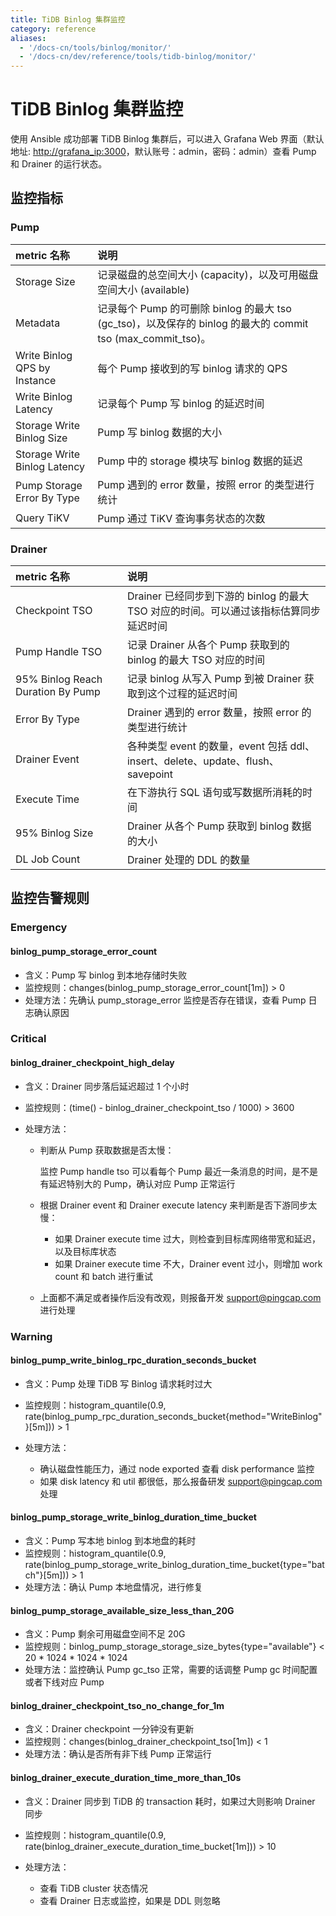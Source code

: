 ```yaml
---
title: TiDB Binlog 集群监控
category: reference
aliases:
  - '/docs-cn/tools/binlog/monitor/'
  - '/docs-cn/dev/reference/tools/tidb-binlog/monitor/'
---
```


# TiDB Binlog 集群监控

使用 Ansible 成功部署 TiDB Binlog 集群后，可以进入 Grafana Web 界面（默认地址: <http://grafana_ip:3000>，默认账号：admin，密码：admin）查看 Pump 和 Drainer 的运行状态。

## 监控指标

### Pump

| metric 名称                    | 说明                                                                                      |
|:---------------------------- |:--------------------------------------------------------------------------------------- |
| Storage Size                 | 记录磁盘的总空间大小 (capacity)，以及可用磁盘空间大小 (available)                                            |
| Metadata                     | 记录每个 Pump 的可删除 binlog 的最大 tso (gc_tso)，以及保存的 binlog 的最大的 commit tso (max_commit_tso)。 |
| Write Binlog QPS by Instance | 每个 Pump 接收到的写 binlog 请求的 QPS                                                            |
| Write Binlog Latency         | 记录每个 Pump 写 binlog 的延迟时间                                                                |
| Storage Write Binlog Size    | Pump 写 binlog 数据的大小                                                                     |
| Storage Write Binlog Latency | Pump 中的 storage 模块写 binlog 数据的延迟                                                        |
| Pump Storage Error By Type   | Pump 遇到的 error 数量，按照 error 的类型进行统计                                                      |
| Query TiKV                   | Pump 通过 TiKV 查询事务状态的次数                                                                  |

### Drainer

| metric 名称                         | 说明                                                                                                                  |
|:--------------------------------- |:------------------------------------------------------------------------------------------------------------------- |
| Checkpoint TSO                    | Drainer 已经同步到下游的 binlog 的最大 TSO 对应的时间。可以通过该指标估算同步延迟时间                                                               |
| Pump Handle TSO                   | 记录 Drainer 从各个 Pump 获取到的 binlog 的最大 TSO 对应的时间 | | Pull Binlog QPS by Pump NodeID | Drainer 从每个 Pump 获取 binlog 的 QPS |
| 95% Binlog Reach Duration By Pump | 记录 binlog 从写入 Pump 到被 Drainer 获取到这个过程的延迟时间                                                                          |
| Error By Type                     | Drainer 遇到的 error 数量，按照 error 的类型进行统计                                                                               |
| Drainer Event                     | 各种类型 event 的数量，event 包括 ddl、insert、delete、update、flush、savepoint                                                    |
| Execute Time                      | 在下游执行 SQL 语句或写数据所消耗的时间                                                                                              |
| 95% Binlog Size                   | Drainer 从各个 Pump 获取到 binlog 数据的大小                                                                                   |
| DL Job Count                      | Drainer 处理的 DDL 的数量                                                                                                 |

## 监控告警规则

### Emergency

#### binlog_pump_storage_error_count

- 含义：Pump 写 binlog 到本地存储时失败
- 监控规则：changes(binlog_pump_storage_error_count[1m]) > 0
- 处理方法：先确认 pump_storage_error 监控是否存在错误，查看 Pump 日志确认原因

### Critical

#### binlog_drainer_checkpoint_high_delay

- 含义：Drainer 同步落后延迟超过 1 个小时
- 监控规则：(time() - binlog_drainer_checkpoint_tso / 1000) > 3600
- 处理方法：

    - 判断从 Pump 获取数据是否太慢：

        监控 Pump handle tso 可以看每个 Pump 最近一条消息的时间，是不是有延迟特别大的 Pump，确认对应 Pump 正常运行

    - 根据 Drainer event 和 Drainer execute latency 来判断是否下游同步太慢：

        - 如果 Drainer execute time 过大，则检查到目标库网络带宽和延迟，以及目标库状态
        - 如果 Drainer execute time 不大，Drainer event 过小，则增加 work count 和 batch 进行重试

    - 上面都不满足或者操作后没有改观，则报备开发 support@pingcap.com 进行处理

### Warning

#### binlog_pump_write_binlog_rpc_duration_seconds_bucket

- 含义：Pump 处理 TiDB 写 Binlog 请求耗时过大
- 监控规则：histogram_quantile(0.9, rate(binlog_pump_rpc_duration_seconds_bucket{method="WriteBinlog"}[5m])) > 1
- 处理方法：

    - 确认磁盘性能压力，通过 node exported 查看 disk performance 监控
    - 如果 disk latency 和 util 都很低，那么报备研发 support@pingcap.com 处理

#### binlog_pump_storage_write_binlog_duration_time_bucket

- 含义：Pump 写本地 binlog 到本地盘的耗时
- 监控规则：histogram_quantile(0.9, rate(binlog_pump_storage_write_binlog_duration_time_bucket{type="batch"}[5m])) > 1
- 处理方法：确认 Pump 本地盘情况，进行修复

#### binlog_pump_storage_available_size_less_than_20G

- 含义：Pump 剩余可用磁盘空间不足 20G
- 监控规则：binlog_pump_storage_storage_size_bytes{type="available"} < 20 * 1024 * 1024 * 1024
- 处理方法：监控确认 Pump gc_tso 正常，需要的话调整 Pump gc 时间配置或者下线对应 Pump

#### binlog_drainer_checkpoint_tso_no_change_for_1m

- 含义：Drainer checkpoint 一分钟没有更新
- 监控规则：changes(binlog_drainer_checkpoint_tso[1m]) < 1
- 处理方法：确认是否所有非下线 Pump 正常运行

#### binlog_drainer_execute_duration_time_more_than_10s

- 含义：Drainer 同步到 TiDB 的 transaction 耗时，如果过大则影响 Drainer 同步
- 监控规则：histogram_quantile(0.9, rate(binlog_drainer_execute_duration_time_bucket[1m])) > 10
- 处理方法：

    - 查看 TiDB cluster 状态情况
    - 查看 Drainer 日志或监控，如果是 DDL 则忽略
